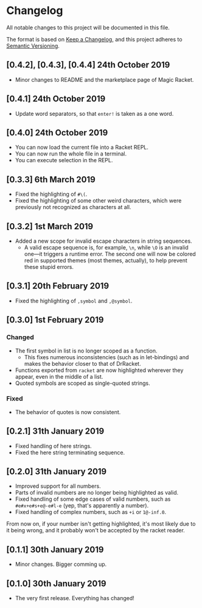 # Changelog

All notable changes to this project will be documented in this file.

The format is based on [Keep a Changelog](https://keepachangelog.com/en/1.0.0/),
and this project adheres to [Semantic Versioning](https://semver.org/spec/v2.0.0.html).

## [0.4.2], [0.4.3], [0.4.4] 24th October 2019

- Minor changes to README and the marketplace page of Magic Racket.

## [0.4.1] 24th October 2019

- Update word separators, so that `enter!` is taken as a one word.

## [0.4.0] 24th October 2019

- You can now load the current file into a Racket REPL.
- You can now run the whole file in a terminal.
- You can execute selection in the REPL.

## [0.3.3] 6th March 2019

- Fixed the highlighting of `#\(`.
- Fixed the highlighting of some other weird characters, which were previously not recognized as characters at all.

## [0.3.2] 1st March 2019

- Added a new scope for invalid escape characters in string sequences.
  - A valid escape sequence is, for example, `\n`, while `\O` is an invalid one—it triggers a runtime error. The second one will now be colored red in supported themes (most themes, actually), to help prevent these stupid errors.

## [0.3.1] 20th February 2019

- Fixed the highlighting of `,symbol` and `,@symbol`.

## [0.3.0] 1st February 2019

### Changed

- The first symbol in list is no longer scoped as a function.
  - This fixes numerous inconsistencies (such as in let-bindings) and makes the behavior closer to that of DrRacket.
- Functions exported from `racket` are now highlighted wherever they appear, even in the middle of a list.
- Quoted symbols are scoped as single-quoted strings.

### Fixed

- The behavior of quotes is now consistent.

## [0.2.1] 31th January 2019

- Fixed handling of here strings.
- Fixed the here string terminating sequence.

## [0.2.0] 31th January 2019

- Improved support for all numbers.
- Parts of invalid numbers are no longer being highlighted as valid.
- Fixed handling of some edge cases of valid numbers, such as `#e#x+e#s+e@-e#l-e` (yep, that's apparently a number).
- Fixed handling of complex numbers, such as `+i` or `1@-inf.0`.

From now on, if your number isn't getting highlighted, it's most likely due to it being wrong, and it probably won't be accepted by the racket reader.

## [0.1.1] 30th January 2019

- Minor changes. Bigger comming up.

## [0.1.0] 30th January 2019

- The very first release. Everything has changed!
